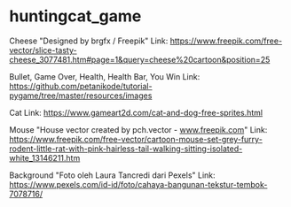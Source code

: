 # huntingcat_game

Cheese
"Designed by brgfx / Freepik"
Link: https://www.freepik.com/free-vector/slice-tasty-cheese_3077481.htm#page=1&query=cheese%20cartoon&position=25

Bullet, Game Over, Health, Health Bar, You Win
Link: https://github.com/petanikode/tutorial-pygame/tree/master/resources/images

Cat
Link: https://www.gameart2d.com/cat-and-dog-free-sprites.html

Mouse
"House vector created by pch.vector - www.freepik.com"
Link: https://www.freepik.com/free-vector/cartoon-mouse-set-grey-furry-rodent-little-rat-with-pink-hairless-tail-walking-sitting-isolated-white_13146211.htm

Background
"Foto oleh Laura Tancredi dari Pexels"
Link: https://www.pexels.com/id-id/foto/cahaya-bangunan-tekstur-tembok-7078716/
